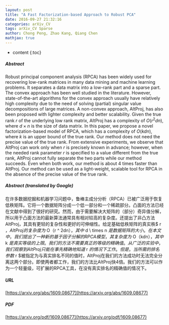 ```yaml
---
layout: post
title: "A Fast Factorization-based Approach to Robust PCA"
date: 2016-09-27 21:32:16
categories: arXiv_CV
tags: arXiv_CV Sparse
author: Chong Peng, Zhao Kang, Qiang Chen
mathjax: true
---
```


* content
{:toc}

##### Abstract
Robust principal component analysis (RPCA) has been widely used for recovering low-rank matrices in many data mining and machine learning problems. It separates a data matrix into a low-rank part and a sparse part. The convex approach has been well studied in the literature. However, state-of-the-art algorithms for the convex approach usually have relatively high complexity due to the need of solving (partial) singular value decompositions of large matrices. A non-convex approach, AltProj, has also been proposed with lighter complexity and better scalability. Given the true rank $r$ of the underlying low rank matrix, AltProj has a complexity of $O(r^2dn)$, where $d\times n$ is the size of data matrix. In this paper, we propose a novel factorization-based model of RPCA, which has a complexity of $O(kdn)$, where $k$ is an upper bound of the true rank. Our method does not need the precise value of the true rank. From extensive experiments, we observe that AltProj can work only when $r$ is precisely known in advance; however, when the needed rank parameter $r$ is specified to a value different from the true rank, AltProj cannot fully separate the two parts while our method succeeds. Even when both work, our method is about 4 times faster than AltProj. Our method can be used as a light-weight, scalable tool for RPCA in the absence of the precise value of the true rank.

##### Abstract (translated by Google)
在许多数据挖掘和机器学习问题中，鲁棒主成分分析（RPCA）已被广泛用于恢复低秩矩阵。它将一个数据矩阵分成一个低一部分和一个稀疏部分。凸面的方法已经在文献中得到了很好的研究。然而，由于需要解决大矩阵的（部分）奇异值分解，所以用于凸面方法的最新算法通常具有相对较高的复杂度。还提出了非凸方法AltProj，其具有更轻的复杂性和更好的可伸缩性。给定基础低秩矩阵的真实秩$ r $，AltProj的复杂度为$ O（r ^ 2dn）$，其中$ d \ times n $是数据矩阵的大小。在本文中，我们提出了一种新的基于因子分解的RPCA模型，其复杂度为$ O（kdn）$，其中$ k $是真实等级的上限。我们的方法不需要真正的等级的精确值。从广泛的实验中，我们观察到AltProj只能在事先精确地知道$ r $的情况下工作。但是，当所需的排名参数$ r $被指定为与真实排名不同的值时，AltProj在我们的方法成功时无法完全分离这两个部分。即使两者都工作，我们的方法比AltProj快4倍。我们的方法可以作为一个轻量级，可扩展的RPCA工具，在没有真实排名的精确值的情况下。

##### URL
[https://arxiv.org/abs/1609.08677](https://arxiv.org/abs/1609.08677)

##### PDF
[https://arxiv.org/pdf/1609.08677](https://arxiv.org/pdf/1609.08677)

